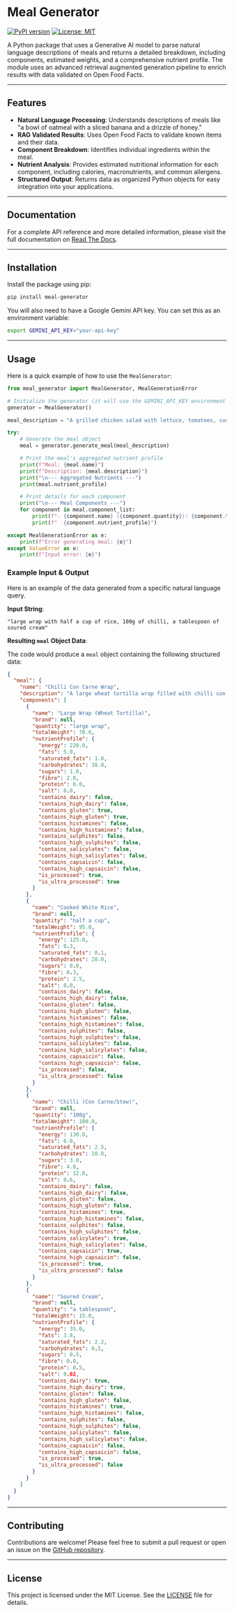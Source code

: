 # Meal Generator

[![PyPI version](https://badge.fury.io/py/meal-generator.svg)](https://badge.fury.io/py/meal-generator)
[![License: MIT](https://img.shields.io/badge/License-MIT-yellow.svg)](https://opensource.org/licenses/MIT)

A Python package that uses a Generative AI model to parse natural language descriptions of meals and returns a detailed breakdown, including components, estimated weights, and a comprehensive nutrient profile. The module uses an advanced retrieval augmented generation pipeline to enrich results with data validated on Open Food Facts.

***

## Features

-   **Natural Language Processing**: Understands descriptions of meals like "a bowl of oatmeal with a sliced banana and a drizzle of honey."
-   **RAG Validated Results**: Uses Open Food Facts to validate known items and their data.
-   **Component Breakdown**: Identifies individual ingredients within the meal.
-   **Nutrient Analysis**: Provides estimated nutritional information for each component, including calories, macronutrients, and common allergens.
-   **Structured Output**: Returns data as organized Python objects for easy integration into your applications.

***

## Documentation
For a complete API reference and more detailed information, please visit the full documentation on [Read The Docs](https://meal-generator.readthedocs.io/en/latest).

***

## Installation

Install the package using pip:

```bash
pip install meal-generator
````

You will also need to have a Google Gemini API key. You can set this as an environment variable:

```bash
export GEMINI_API_KEY="your-api-key"
```

-----

## Usage

Here is a quick example of how to use the `MealGenerator`:

```python
from meal_generator import MealGenerator, MealGenerationError

# Initialize the generator (it will use the GEMINI_API_KEY environment variable)
generator = MealGenerator()

meal_description = "A grilled chicken salad with lettuce, tomatoes, cucumbers, and a light vinaigrette dressing."

try:
    # Generate the meal object
    meal = generator.generate_meal(meal_description)

    # Print the meal's aggregated nutrient profile
    print(f"Meal: {meal.name}")
    print(f"Description: {meal.description}")
    print("\n--- Aggregated Nutrients ---")
    print(meal.nutrient_profile)

    # Print details for each component
    print("\n--- Meal Components ---")
    for component in meal.component_list:
        print(f"- {component.name} ({component.quantity}): {component.total_weight}g")
        print(f"  {component.nutrient_profile}")

except MealGenerationError as e:
    print(f"Error generating meal: {e}")
except ValueError as e:
    print(f"Input error: {e}")

```

### Example Input & Output

Here is an example of the data generated from a specific natural language query.

**Input String**:

```
"large wrap with half a cup of rice, 100g of chilli, a tablespoon of soured cream"
```

**Resulting `meal` Object Data**:

The code would produce a `meal` object containing the following structured data:

```json
{
  "meal": {
    "name": "Chilli Con Carne Wrap",
    "description": "A large wheat tortilla wrap filled with chilli con carne, white rice, and a tablespoon of soured cream.",
    "components": [
      {
        "name": "Large Wrap (Wheat Tortilla)",
        "brand": null,
        "quantity": "large wrap",
        "totalWeight": 70.0,
        "nutrientProfile": {
          "energy": 220.0,
          "fats": 5.0,
          "saturated_fats": 1.0,
          "carbohydrates": 38.0,
          "sugars": 1.0,
          "fibre": 2.0,
          "protein": 6.0,
          "salt": 0.8,
          "contains_dairy": false,
          "contains_high_dairy": false,
          "contains_gluten": true,
          "contains_high_gluten": true,
          "contains_histamines": false,
          "contains_high_histamines": false,
          "contains_sulphites": false,
          "contains_high_sulphites": false,
          "contains_salicylates": false,
          "contains_high_salicylates": false,
          "contains_capsaicin": false,
          "contains_high_capsaicin": false,
          "is_processed": true,
          "is_ultra_processed": true
        }
      },
      {
        "name": "Cooked White Rice",
        "brand": null,
        "quantity": "half a cup",
        "totalWeight": 95.0,
        "nutrientProfile": {
          "energy": 125.0,
          "fats": 0.3,
          "saturated_fats": 0.1,
          "carbohydrates": 28.0,
          "sugars": 0.0,
          "fibre": 0.3,
          "protein": 2.5,
          "salt": 0.0,
          "contains_dairy": false,
          "contains_high_dairy": false,
          "contains_gluten": false,
          "contains_high_gluten": false,
          "contains_histamines": false,
          "contains_high_histamines": false,
          "contains_sulphites": false,
          "contains_high_sulphites": false,
          "contains_salicylates": false,
          "contains_high_salicylates": false,
          "contains_capsaicin": false,
          "contains_high_capsaicin": false,
          "is_processed": false,
          "is_ultra_processed": false
        }
      },
      {
        "name": "Chilli (Con Carne/Stew)",
        "brand": null,
        "quantity": "100g",
        "totalWeight": 100.0,
        "nutrientProfile": {
          "energy": 130.0,
          "fats": 6.0,
          "saturated_fats": 2.5,
          "carbohydrates": 10.0,
          "sugars": 3.0,
          "fibre": 4.0,
          "protein": 12.0,
          "salt": 0.6,
          "contains_dairy": false,
          "contains_high_dairy": false,
          "contains_gluten": false,
          "contains_high_gluten": false,
          "contains_histamines": true,
          "contains_high_histamines": false,
          "contains_sulphites": false,
          "contains_high_sulphites": false,
          "contains_salicylates": true,
          "contains_high_salicylates": false,
          "contains_capsaicin": true,
          "contains_high_capsaicin": false,
          "is_processed": true,
          "is_ultra_processed": false
        }
      },
      {
        "name": "Soured Cream",
        "brand": null,
        "quantity": "a tablespoon",
        "totalWeight": 15.0,
        "nutrientProfile": {
          "energy": 35.0,
          "fats": 3.8,
          "saturated_fats": 2.2,
          "carbohydrates": 0.5,
          "sugars": 0.5,
          "fibre": 0.0,
          "protein": 0.5,
          "salt": 0.02,
          "contains_dairy": true,
          "contains_high_dairy": true,
          "contains_gluten": false,
          "contains_high_gluten": false,
          "contains_histamines": true,
          "contains_high_histamines": false,
          "contains_sulphites": false,
          "contains_high_sulphites": false,
          "contains_salicylates": false,
          "contains_high_salicylates": false,
          "contains_capsaicin": false,
          "contains_high_capsaicin": false,
          "is_processed": true,
          "is_ultra_processed": false
        }
      }
    ]
  }
}
```

-----

## Contributing

Contributions are welcome\! Please feel free to submit a pull request or open an issue on the [GitHub repository](https://github.com/TomMcKenna1/meal-generator).

-----

## License

This project is licensed under the MIT License. See the [LICENSE](https://www.google.com/search?q=LICENSE) file for details.